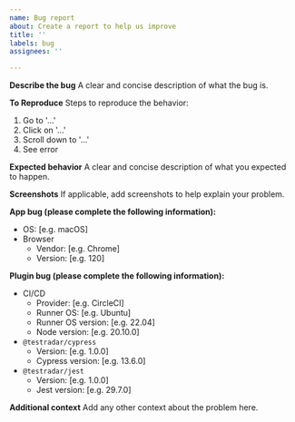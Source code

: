 ```yaml
---
name: Bug report
about: Create a report to help us improve
title: ''
labels: bug
assignees: ''

---
```


**Describe the bug**
A clear and concise description of what the bug is.

**To Reproduce**
Steps to reproduce the behavior:
1. Go to '...'
2. Click on '...'
3. Scroll down to '...'
4. See error

**Expected behavior**
A clear and concise description of what you expected to happen.

**Screenshots**
If applicable, add screenshots to help explain your problem.

**App bug (please complete the following information):**
 - OS: [e.g. macOS]
 - Browser
   - Vendor: [e.g. Chrome]
   - Version: [e.g. 120]

**Plugin bug (please complete the following information):**
 - CI/CD
   - Provider: [e.g. CircleCI]
   - Runner OS: [e.g. Ubuntu]
   - Runner OS version: [e.g. 22.04]
   - Node version: [e.g. 20.10.0]
 - `@testradar/cypress`
   - Version: [e.g. 1.0.0]
   - Cypress version: [e.g. 13.6.0]
 - `@testradar/jest`
   - Version: [e.g. 1.0.0]
   - Jest version: [e.g. 29.7.0]

**Additional context**
Add any other context about the problem here.
